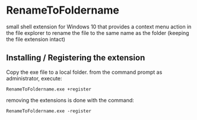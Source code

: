 # RenameToFoldername
small shell extension for Windows 10 that provides a context menu action in the file explorer to rename the file to the same name as the folder (keeping the file extension intact)

## Installing / Registering the extension
Copy the exe file to a local folder.
from the command prompt as administrator,
execute:
```
RenameToFoldername.exe +register
```

removing the extensions is done with the command:
```
RenameToFoldername.exe -register
```
